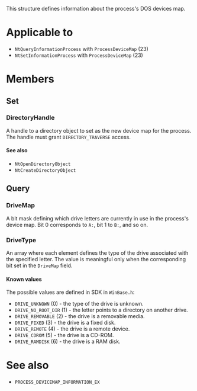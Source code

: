 This structure defines information about the process's DOS devices map.

# Applicable to
 - `NtQueryInformationProcess` with `ProcessDeviceMap` (23)
 - `NtSetInformationProcess` with `ProcessDeviceMap` (23)

# Members

## Set

### DirectoryHandle
A handle to a directory object to set as the new device map for the process. The handle must grant `DIRECTORY_TRAVERSE` access.

#### See also
 - `NtOpenDirectoryObject`
 - `NtCreateDirectoryObject`

## Query

### DriveMap
A bit mask defining which drive letters are currently in use in the process's device map. Bit 0 corresponds to `A:`, bit 1 to `B:`, and so on.

### DriveType
An array where each element defines the type of the drive associated with the specified letter. The value is meaningful only when the corresponding bit set in the `DriveMap` field.

#### Known values
The possible values are defined in SDK in `WinBase.h`:
 - `DRIVE_UNKNOWN` (0) - the type of the drive is unknown.
 - `DRIVE_NO_ROOT_DIR` (1) - the letter points to a directory on another drive.
 - `DRIVE_REMOVABLE` (2) - the drive is a removable media.
 - `DRIVE_FIXED` (3) - the drive is a fixed disk.
 - `DRIVE_REMOTE` (4) - the drive is a remote device.
 - `DRIVE_CDROM` (5) - the drive is a CD-ROM.
 - `DRIVE_RAMDISK` (6) - the drive is a RAM disk.

# See also
 - `PROCESS_DEVICEMAP_INFORMATION_EX`

